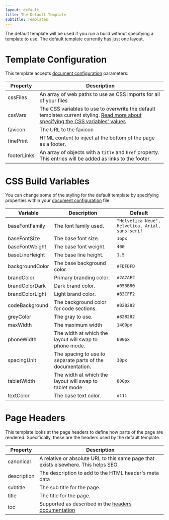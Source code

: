 ```yaml
---
layout: default
title: The Default Template
subtitle: Templates
---
```


The default template will be used if you run a build without specifying a template to use. The default template currently has just one layout.

# Template Configuration

This template accepts [document configuration](../create-site/index.md#configuration) parameters:

| Property | Description |
| -------- | ----------- |
| cssFiles | An array of web paths to use as CSS imports for all of your files |
| cssVars | The CSS variables to use to overwrite the default templates current styling. [Read more about specifying the CSS variables' values](#css-build-variables) |
| favicon | The URL to the favicon |
| finePrint | HTML content to inject at the bottom of the page as a footer. |
| footerLinks | An array of objects with a `title` and `href` property. This entries will be added as links to the footer. |

# CSS Build Variables

You can change some of the styling for the default template by specifying properties within your [document configuration](../create-site/index.md#configuration) file.

| Variable | Description | Default |
| -------- | ----------- | ------- |
| baseFontFamily | The font family used. | `"Helvetica Neue", Helvetica, Arial, sans-serif` |
| baseFontSize | The base font size. | `16px` |
| baseFontWeight | The base font weight. | `400` |
| baseLineHeight | The base line height. | `1.5` |
| backgroundColor | The base background color. | `#FDFDFD` |
| brandColor | Primary branding color. | `#2A7AE2` |
| brandColorDark | Dark brand color. | `#053B80` |
| brandColorLight | Light brand color. | `#B3CFF2` |
| codeBackground | The background color for code sections. | `#828282` |
| greyColor | The gray to use. | `#828282` |
| maxWidth | The maximum width | `1400px` |
| phoneWidth | The width at which the layout will swap to phone mode. | `600px` |
| spacingUnit | The spacing to use to separate parts of the documentation. | `30px` |
| tabletWidth | The width at which the layout will swap to tablet mode. | `800px` |
| textColor | The base text color. | `#111` |

# Page Headers

This template looks at the page headers to define how parts of the page are rendered. Specifically, these are the headers used by the default template.

| Property | Description |
| -------- | ----------- |
| canonical | A relative or absolute URL to this same page that exists elsewhere. This helps SEO. |
| description | The description to add to the HTML header's meta data |
| subtitle | The sub title for the page. |
| title | The title for the page. |
| toc | Supported as described in the [headers documentation](../create-site/index.md#headers) |
